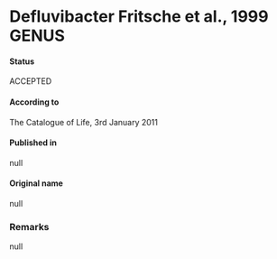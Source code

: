 Defluvibacter Fritsche et al., 1999 GENUS
=======

#### Status
ACCEPTED

#### According to
The Catalogue of Life, 3rd January 2011

#### Published in
null

#### Original name
null

### Remarks
null